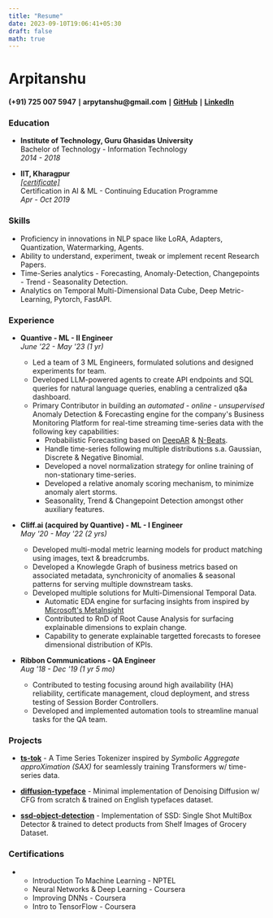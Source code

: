 ```yaml
---
title: "Resume"
date: 2023-09-10T19:06:41+05:30
draft: false
math: true
---
```



# Arpitanshu
#### (+91) 725 007 5947 $\mid$ arpytanshu\@gmail.com $\mid$ [GitHub](https://github.com/arpytanshu) $\mid$ [LinkedIn](https://www.linkedin.com/in/arpitanshu/)


### Education

- **Institute of Technology, Guru Ghasidas University**  
Bachelor of Technology - Information Technology  
*2014 - 2018*


- **IIT, Kharagpur**  <br> [*\[certificate\]*](https://drive.google.com/file/d/1FEMsGQcgrZOgKyUks3nOBaC8ihMmmrT_/view?usp=sharing)  
Certification in AI & ML - Continuing Education Programme  
*Apr - Oct 2019*  

### Skills

-   Proficiency in innovations in NLP space like LoRA, Adapters, Quantization, Watermarking, Agents.  
-   Ability to understand, experiment, tweak or implement recent Research Papers.
-   Time-Series analytics - Forecasting, Anomaly-Detection, Changepoints - Trend - Seasonality Detection.
-   Analytics on Temporal Multi-Dimensional Data Cube, Deep Metric-Learning, Pytorch, FastAPI.

### Experience

- **Quantive  - ML - II Engineer**  
*June '22 - May '23 (1 yr)*  
    - Led a team of 3 ML Engineers, formulated solutions and designed experiments for team.
    - Developed LLM-powered agents to create API endpoints and SQL queries for natural language queries, enabling a centralized q&a dashboard.
    - Primary Contributor in building an *automated - online - unsupervised* Anomaly Detection & Forecasting engine for the company's Business Monitoring Platform for real-time streaming time-series data with the following key capabilities:
        - Probabilistic Forecasting based on [DeepAR](https://arxiv.org/pdf/1704.04110.pdf) & [N-Beats](https://arxiv.org/abs/1905.10437).
        - Handle time-series following multiple distributions s.a. Gaussian, Discrete & Negative Binomial.
        - Developed a novel normalization strategy for online training of non-stationary time-series.
        - Developed a relative anomaly scoring mechanism, to minimize anomaly alert storms.
        - Seasonality, Trend & Changepoint Detection amongst other auxiliary features.

- **Cliff.ai (acquired by Quantive) - ML - I Engineer**  
*May '20 - May '22 (2 yrs)*  
    - Developed multi-modal metric learning models for product matching using images, text & breadcrumbs.
    - Developed a Knowlegde Graph of business metrics based on associated metadata, synchronicity of anomalies & seasonal patterns for serving multiple downstream tasks.
    - Developed multiple solutions for Multi-Dimensional Temporal Data.
        - Automatic EDA engine for surfacing insights from inspired by [Microsoft's MetaInsight](https://www.microsoft.com/en-us/research/publication/metainsight-automatic-discovery-of-structured-knowledge-for-exploratory-data-analysis/)
        - Contributed to RnD of Root Cause Analysis for surfacing explainable dimensions to explain change.
        - Capability to generate explainable targetted forecasts to foresee dimensional distribution of KPIs.

- **Ribbon Communications - QA Engineer**  
*Aug '18 - Dec '19 (1 yr 5 mo)*  
    - Contributed to testing focusing around high availability (HA) reliability, certificate management, cloud deployment, and stress testing of Session Border Controllers.
    - Developed and implemented automation tools to streamline manual tasks for the QA team.

### Projects

-   [**ts-tok**](https://github.com/arpytanshu/ts-tok) - A Time Series
    Tokenizer inspired by *Symbolic Aggregate approXimation (SAX)* for
    seamlessly training Transformers w/ time-series data.

-   [**diffusion-typeface**](https://github.com/arpytanshu/diffusion-typeface) -
    Minimal implementation of Denoising Diffusion w/ CFG from scratch &
    trained on English typefaces dataset.

-   [**ssd-object-detection**](https://github.com/arpytanshu/ssd-object-detection) -
    Implementation of SSD: Single Shot MultiBox Detector & trained to
    detect products from Shelf Images of Grocery Dataset.

### Certifications
- 
    - Introduction To Machine Learning - NPTEL  
    - Neural Networks & Deep Learning - Coursera  
    - Improving DNNs - Coursera  
    - Intro to TensorFlow - Coursera  
